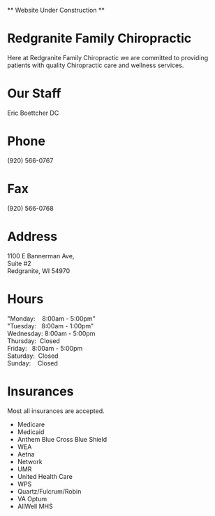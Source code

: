 <p>** Website Under Construction **</p>

# Redgranite Family Chiropractic  
Here at Redgranite Family Chiropractic we are committed to providing patients with quality Chiropractic care and wellness services.

# Our Staff  
Eric Boettcher DC
# Phone  
(920) 566-0767
# Fax
(920) 566-0768  

# Address
1100 E Bannerman Ave,  
Suite #2  
Redgranite, WI 54970

# Hours
<p>
  "Monday: &nbsp;&nbsp;&nbsp;8:00am - 5:00pm"
  <br>
  "Tuesday: &nbsp;&nbsp;8:00am - 1:00pm"
  <br>
  Wednesday: 8:00am - 5:00pm
  <br>
  Thursday: &nbsp;Closed
  <br>
  Friday:&nbsp;&nbsp;&nbsp;8:00am - 5:00pm
  <br>
  Saturday: &nbsp;Closed
  <br>
  Sunday: &nbsp;&nbsp;&nbsp;Closed
</p>


# Insurances  
Most all insurances are accepted.
- Medicare
- Medicaid  
- Anthem Blue Cross Blue Shield  
- WEA  
- Aetna  
- Network  
- UMR  
- United Health Care  
- WPS  
- Quartz/Fulcrum/Robin  
- VA Optum  
- AllWell MHS  
